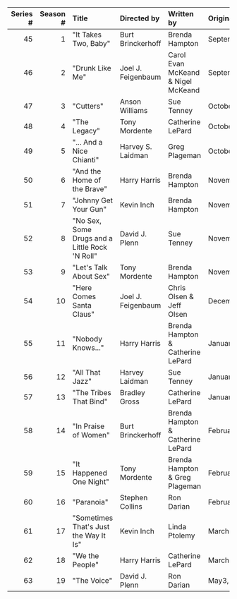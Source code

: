|   Series # |   Season # | Title                                          | Directed by        | Written by                         | Original air date   |   Production code |
|-----------:|-----------:|:-----------------------------------------------|:-------------------|:-----------------------------------|:--------------------|------------------:|
|         45 |          1 | "It Takes Two, Baby"                           | Burt Brinckerhoff  | Brenda Hampton                     | September21,1998    |              2.92 |
|         46 |          2 | "Drunk Like Me"                                | Joel J. Feigenbaum | Carol Evan McKeand & Nigel McKeand | September28,1998    |              2.58 |
|         47 |          3 | "Cutters"                                      | Anson Williams     | Sue Tenney                         | October5,1998       |              2.83 |
|         48 |          4 | "The Legacy"                                   | Tony Mordente      | Catherine LePard                   | October12,1998      |              2.43 |
|         49 |          5 | "... And a Nice Chianti"                       | Harvey S. Laidman  | Greg Plageman                      | October19,1998      |              2.45 |
|         50 |          6 | "And the Home of the Brave"                    | Harry Harris       | Brenda Hampton                     | November2,1998      |              2.19 |
|         51 |          7 | "Johnny Get Your Gun"                          | Kevin Inch         | Brenda Hampton                     | November9,1998      |              3.78 |
|         52 |          8 | "No Sex, Some Drugs and a Little Rock 'N Roll" | David J. Plenn     | Sue Tenney                         | November16,1998     |              2.24 |
|         53 |          9 | "Let's Talk About Sex"                         | Tony Mordente      | Brenda Hampton                     | November18,1998     |              1.06 |
|         54 |         10 | "Here Comes Santa Claus"                       | Joel J. Feigenbaum | Chris Olsen & Jeff Olsen           | December14,1998     |              1.58 |
|         55 |         11 | "Nobody Knows..."                              | Harry Harris       | Brenda Hampton & Catherine LePard  | January11,1999      |              2.07 |
|         56 |         12 | "All That Jazz"                                | Harvey Laidman     | Sue Tenney                         | January18,1999      |              2.59 |
|         57 |         13 | "The Tribes That Bind"                         | Bradley Gross      | Catherine LePard                   | January25,1999      |              3.54 |
|         58 |         14 | "In Praise of Women"                           | Burt Brinckerhoff  | Brenda Hampton & Catherine LePard  | February8,1999      |              3.89 |
|         59 |         15 | "It Happened One Night"                        | Tony Mordente      | Brenda Hampton & Greg Plageman     | February15,1999     |              4.5  |
|         60 |         16 | "Paranoia"                                     | Stephen Collins    | Ron Darian                         | February22,1999     |              4.68 |
|         61 |         17 | "Sometimes That's Just the Way It Is"          | Kevin Inch         | Linda Ptolemy                      | March1,1999         |              3.95 |
|         62 |         18 | "We the People"                                | Harry Harris       | Catherine LePard                   | March15,1999        |              3.68 |
|         63 |         19 | "The Voice"                                    | David J. Plenn     | Ron Darian                         | May3,1999           |              2.54 |
